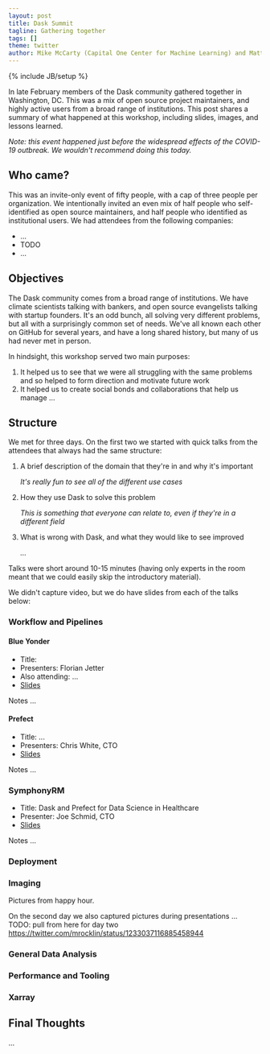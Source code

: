 ```yaml
---
layout: post
title: Dask Summit
tagline: Gathering together
tags: []
theme: twitter
author: Mike McCarty (Capital One Center for Machine Learning) and Matthew Rocklin (Coiled Computing)
---
```

{% include JB/setup %}

In late February members of the Dask community gathered together in Washington, DC.
This was a mix of open source project maintainers,
and highly active users from a broad range of institutions.
This post shares a summary of what happened at this workshop,
including slides, images, and lessons learned.

*Note: this event happened just before the widespread effects of the COVID-19
outbreak.  We wouldn't recommend doing this today.*

Who came?
---------

This was an invite-only event of fifty people, with a cap of three people per
organization.  We intentionally invited an even mix of half people who
self-identified as open source maintainers, and half people who identified as
institutional users.  We had attendees from the following companies:

-  ...
-  TODO
-  ...


Objectives
----------

The Dask community comes from a broad range of institutions.
We have climate scientists talking with bankers,
and open source evangelists talking with startup founders.
It's an odd bunch, all solving very different problems,
but all with a surprisingly common set of needs.
We've all known each other on GitHub for several years,
and have a long shared history, but many of us had never met in person.

In hindsight, this workshop served two main purposes:

1.  It helped us to see that we were all struggling with the same problems
    and so helped to form direction and motivate future work
2.  It helped us to create social bonds and collaborations that help us manage
    ...


Structure
---------

We met for three days.
On the first two we started with quick talks from the attendees that always had
the same structure:

1.  A brief description of the domain that they're in and why it's important

    *It's really fun to see all of the different use cases*

2.  How they use Dask to solve this problem

    *This is something that everyone can relate to, even if they're in a
    different field*

3.  What is wrong with Dask, and what they would like to see improved

    *...*

Talks were short around 10-15 minutes
(having only experts in the room meant that we could easily skip the introductory material).

We didn't capture video, but we do have slides from each of the talks below:

### Workflow and Pipelines

#### Blue Yonder

-   Title:
-   Presenters: Florian Jetter
-   Also attending: ...
-   [Slides](https://docs.google.com/presentation/d/e/2PACX-1vSk2zAnSmzpbz5BgK70mpPmeQeV4h1IkCQh-EU8KXrZFJQGHmlMTuHvln3CmOQVTg/pub?start=false&loop=false&delayms=60000)

Notes ...


#### Prefect

-   Title: ...
-   Presenters: Chris White, CTO
-   [Slides](TODO)

Notes ...

### SymphonyRM

-   Title: Dask and Prefect for Data Science in Healthcare
-   Presenter: Joe Schmid, CTO
-   [Slides](https://docs.google.com/presentation/d/e/2PACX-1vSCDbXrXtrL9vmA0hQ1NNk5DY0-3Azpcf9FbYgjoLuKV79vf_nm7wdUZl1NsL5DZqRmlUTP--u9HM56/pub?start=false&loop=false&delayms=60000)

Notes ...


### Deployment


### Imaging


Pictures from happy hour.

On the second day we also captured pictures during presentations ...
TODO: pull from here for day two https://twitter.com/mrocklin/status/1233037116885458944


### General Data Analysis


### Performance and Tooling


### Xarray


Final Thoughts
--------------

...
